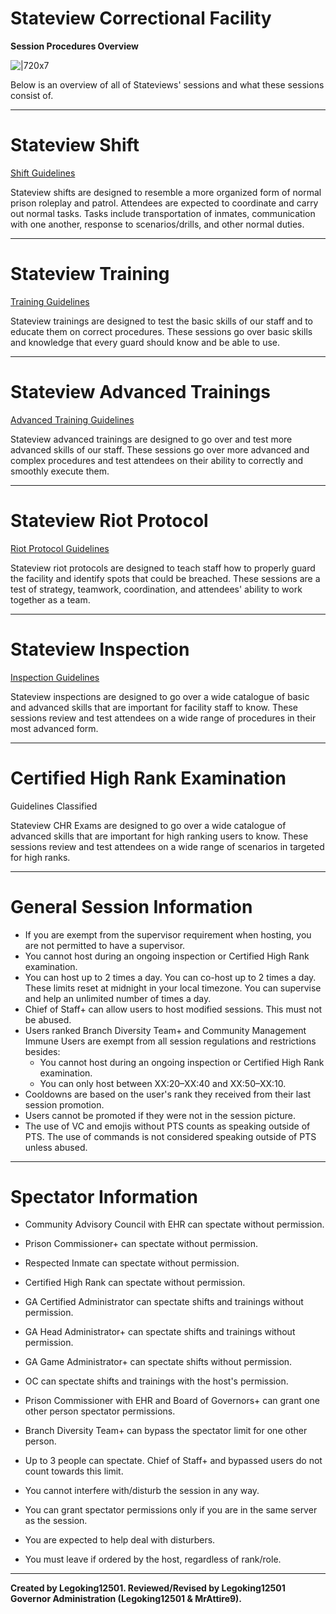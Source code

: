 # **Stateview Correctional Facility**
**Session Procedures Overview**

![|720x7](upload://dKMei7dM4sB9JlFMy9V7oxqKAb "short line")

Below is an overview of all of Stateviews' sessions and what these sessions consist of.

---

# **Stateview Shift**

[Shift Guidelines](Link)

Stateview shifts are designed to resemble a more organized form of normal prison roleplay and patrol. Attendees are expected to coordinate and carry out normal tasks. Tasks include transportation of inmates, communication with one another, response to scenarios/drills, and other normal duties.

---

# **Stateview Training**

[Training Guidelines](Link)

Stateview trainings are designed to test the basic skills of our staff and to educate them on correct procedures. These sessions go over basic skills and knowledge that every guard should know and be able to use.

---

# **Stateview Advanced Trainings**

[Advanced Training Guidelines](Link)

Stateview advanced trainings are designed to go over and test more advanced skills of our staff. These sessions go over more advanced and complex procedures and test attendees on their ability to correctly and smoothly execute them.

---

# **Stateview Riot Protocol**

[Riot Protocol Guidelines](Link)

Stateview riot protocols are designed to teach staff how to properly guard the facility and identify spots that could be breached. These sessions are a test of strategy, teamwork, coordination, and attendees' ability to work together as a team.

---

# **Stateview Inspection**

[Inspection Guidelines](Link)

Stateview inspections are designed to go over a wide catalogue of basic and advanced skills that are important for facility staff to know. These sessions review and test attendees on a wide range of procedures in their most advanced form.

---

# **Certified High Rank Examination**

Guidelines Classified

Stateview CHR Exams are designed to go over a wide catalogue of advanced skills that are important for high ranking users to know. These sessions review and test attendees on a wide range of scenarios in targeted for high ranks.

---

# **General Session Information**

* If you are exempt from the supervisor requirement when hosting, you are not permitted to have a supervisor.  
* You cannot host during an ongoing inspection or Certified High Rank examination.  
* You can host up to 2 times a day. You can co-host up to 2 times a day. These limits reset at midnight in your local timezone. You can supervise and help an unlimited number of times a day.  
* Chief of Staff+ can allow users to host modified sessions. This must not be abused.  
* Users ranked Branch Diversity Team+ and Community Management Immune Users are exempt from all session regulations and restrictions besides:  
  * You cannot host during an ongoing inspection or Certified High Rank examination.  
  * You can only host between XX:20–XX:40 and XX:50–XX:10.  
* Cooldowns are based on the user's rank they received from their last session promotion.  
* Users cannot be promoted if they were not in the session picture.  
* The use of VC and emojis without PTS counts as speaking outside of PTS. The use of commands is not considered speaking outside of PTS unless abused.

---

# **Spectator Information**

* Community Advisory Council with EHR can spectate without permission.
* Prison Commissioner+ can spectate without permission. 
* Respected Inmate can spectate without permission.
* Certified High Rank can spectate without permission.
* GA Certified Administrator can spectate shifts and trainings without permission.
* GA Head Administrator+ can spectate shifts and trainings without permission.
* GA Game Administrator+ can spectate shifts without permission.
* OC can spectate shifts and trainings with the host's permission.
* Prison Commissioner with EHR and Board of Governors+ can grant one other person spectator permissions.
* Branch Diversity Team+ can bypass the spectator limit for one other person.

* Up to 3 people can spectate. Chief of Staff+ and bypassed users do not count towards this limit.
* You cannot interfere with/disturb the session in any way.
* You can grant spectator permissions only if you are in the same server as the session.
* You are expected to help deal with disturbers.
* You must leave if ordered by the host, regardless of rank/role.

---

**Created by Legoking12501. Reviewed/Revised by Legoking12501 Governor Administration (Legoking12501 & MrAttire9).**
